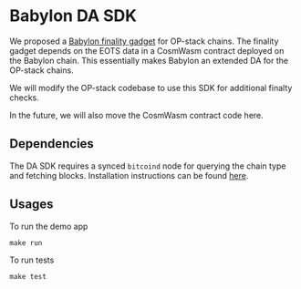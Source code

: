 # Babylon DA SDK

We proposed a [Babylon finality gadget](https://github.com/ethereum-optimism/specs/discussions/218) for OP-stack chains. The finality gadget depends on the EOTS data in a CosmWasm contract deployed on the Babylon chain. This essentially makes Babylon an extended DA for the OP-stack chains.

We will modify the OP-stack codebase to use this SDK for additional finalty checks.

In the future, we will also move the CosmWasm contract code here.

## Dependencies

The DA SDK requires a synced `bitcoind` node for querying the chain type and fetching blocks. Installation instructions can be found [here](https://github.com/babylonchain/staking-indexer/blob/dev/doc/bitcoind_setup.md).

## Usages

To run the demo app

```
make run
```

To run tests

```
make test
```
